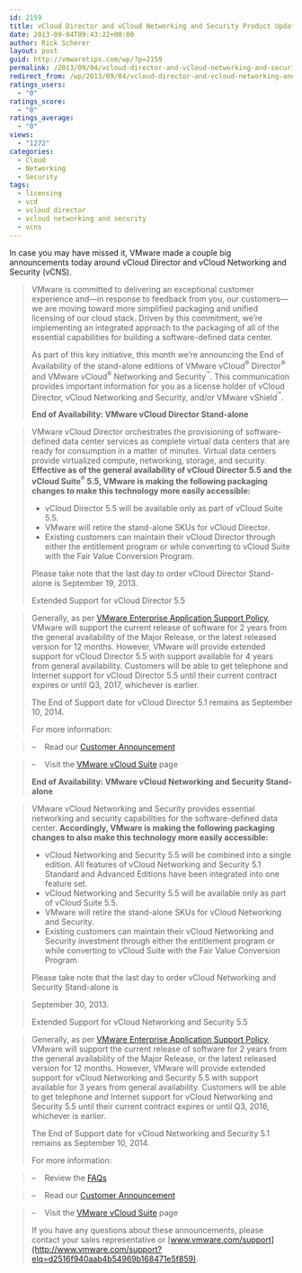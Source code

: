 ```yaml
---
id: 2159
title: vCloud Director and vCloud Networking and Security Product Update
date: 2013-09-04T09:43:22+00:00
author: Rick Scherer
layout: post
guid: http://vmwaretips.com/wp/?p=2159
permalink: /2013/09/04/vcloud-director-and-vcloud-networking-and-security-product-update/
redirect_from: /wp/2013/09/04/vcloud-director-and-vcloud-networking-and-security-product-update/
ratings_users:
  - "0"
ratings_score:
  - "0"
ratings_average:
  - "0"
views:
  - "1272"
categories:
  - Cloud
  - Networking
  - Security
tags:
  - licensing
  - vcd
  - vcloud director
  - vcloud networking and security
  - vcns
---
```

In case you may have missed it, VMware made a couple big announcements today around vCloud Director and vCloud Networking and Security (vCNS).

> VMware is committed to delivering an exceptional customer experience and—in response to feedback from you, our customers—we are moving toward more simplified packaging and unified licensing of our cloud stack. Driven by this commitment, we&#8217;re implementing an integrated approach to the packaging of all of the essential capabilities for building a software-defined data center.
> 
> As part of this key initiative, this month we&#8217;re announcing the End of Availability of the stand-alone editions of VMware vCloud<sup>®</sup> Director<sup>®</sup> and VMware vCloud<sup>®</sup> Networking and Security<sup>™</sup>. This communication provides important information for you as a license holder of vCloud Director, vCloud Networking and Security, and/or VMware vShield<sup>™</sup>.
> 
> **End of Availability: VMware vCloud Director Stand-alone**
  
> VMware vCloud Director orchestrates the provisioning of software-defined data center services as complete virtual data centers that are ready for consumption in a matter of minutes. Virtual data centers provide virtualized compute, networking, storage, and security. **Effective as of the general availability of vCloud Director 5.5 and the vCloud Suite<sup>®</sup> 5.5, VMware is making the following packaging changes to make this technology more easily accessible:**
> 
>   * vCloud Director 5.5 will be available only as part of vCloud Suite 5.5.
>   * VMware will retire the stand-alone SKUs for vCloud Director.
>   * Existing customers can maintain their vCloud Director through either the entitlement program or while converting to vCloud Suite with the Fair Value Conversion Program.
> 
> Please take note that the last day to order vCloud Director Stand-alone is September 19, 2013.
> 
> Extended Support for vCloud Director 5.5
  
> Generally, as per <a href="http://www.vmware.com/support/policies/index.html?elq=d2516f940aab4b54969b168471e5f859" target="_blank">VMware Enterprise Application Support Policy</a>, VMware will support the current release of software for 2 years from the general availability of the Major Release, or the latest released version for 12 months. However, VMware will provide extended support for vCloud Director 5.5 with support available for 4 years from general availability. Customers will be able to get telephone and Internet support for vCloud Director 5.5 until their current contract expires or until Q3, 2017, whichever is earlier.
> 
> The End of Support date for vCloud Director 5.1 remains as September 10, 2014.
> 
> For more information:
  
> –    Read our <a href="http://app.connect.vmware.com/e/er?s=524&lid=29817&elq=d2516f940aab4b54969b168471e5f859" target="_blank">Customer Announcement</a>
  
> –    Visit the <a href="http://www.vmware.com/products/vcloud-suite/?elq=d2516f940aab4b54969b168471e5f859" target="_blank">VMware vCloud Suite</a> page
> 
> **End of Availability: VMware vCloud Networking and Security Stand-alone**
  
> VMware vCloud Networking and Security provides essential networking and security capabilities for the software-defined data center. **Accordingly, VMware is making the following packaging changes to also make this technology more easily accessible:** 
> 
>   * vCloud Networking and Security 5.5 will be combined into a single edition. All features of vCloud Networking and Security 5.1 Standard and Advanced Editions have been integrated into one feature set.
>   * vCloud Networking and Security 5.5 will be available only as part of vCloud Suite 5.5.
>   * VMware will retire the stand-alone SKUs for vCloud Networking and Security.
>   * Existing customers can maintain their vCloud Networking and Security investment through either the entitlement program or while converting to vCloud Suite with the Fair Value Conversion Program.
> 
> Please take note that the last day to order vCloud Networking and Security Stand-alone is
  
> September 30, 2013.
> 
> Extended Support for vCloud Networking and Security 5.5
  
> Generally, as per <a href="http://www.vmware.com/support/policies/index.html?elq=d2516f940aab4b54969b168471e5f859" target="_blank">VMware Enterprise Application Support Policy</a>, VMware will support the current release of software for 2 years from the general availability of the Major Release, or the latest released version for 12 months. However, VMware will provide extended support for vCloud Networking and Security 5.5 with support available for 3 years from general availability. Customers will be able to get telephone and Internet support for vCloud Networking and Security 5.5 until their current contract expires or until Q3, 2016, whichever is earlier.
> 
> The End of Support date for vCloud Networking and Security 5.1 remains as September 10, 2014.
> 
> For more information:
  
> –    Review the [FAQs](http://www.vmware.com/products/vcloud-network-security.html?elq=d2516f940aab4b54969b168471e5f859)
  
> –    Read our [Customer Announcement](http://app.connect.vmware.com/e/er?s=524&lid=29818&elq=d2516f940aab4b54969b168471e5f859)
  
> –    Visit the [VMware vCloud Suite](http://www.vmware.com/products/vcloud-suite/?elq=d2516f940aab4b54969b168471e5f859) page
> 
> If you have any questions about these announcements, please contact your sales representative or [www.vmware.com/support](http://www.vmware.com/support?elq=d2516f940aab4b54969b168471e5f859).